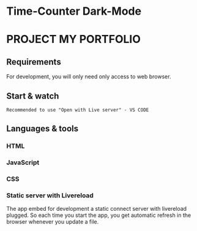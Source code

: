 # Time-Counter Dark-Mode

# PROJECT MY PORTFOLIO

## Requirements

For development, you will only need only access to web browser.

## Start & watch

	Recommended to use "Open with Live server" - VS CODE

## Languages & tools

### HTML

### JavaScript

### CSS

### Static server with Livereload

The app embed for development a static connect server with livereload plugged.
So each time you start the app, you get automatic refresh in the browser whenever you update a file.